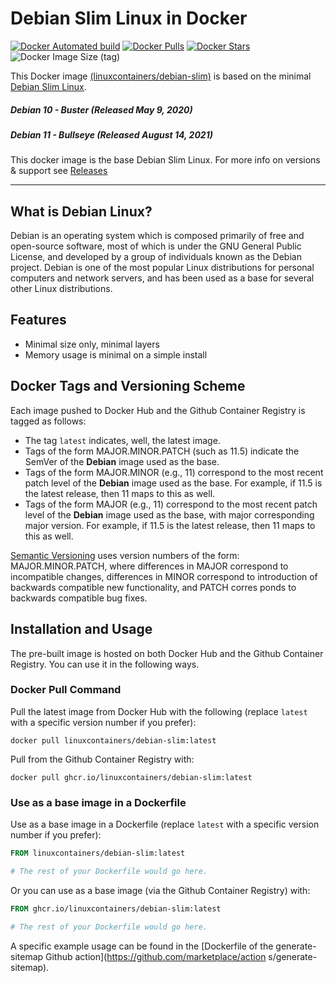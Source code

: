 # Debian Slim Linux in Docker

[![Docker Automated build](https://img.shields.io/docker/automated/linuxcontainers/debian-slim.svg?style=for-the-badge&logo=docker)](https://hub.docker.com/r/linuxcontainers/debian-slim/)
[![Docker Pulls](https://img.shields.io/docker/pulls/linuxcontainers/debian-slim.svg?style=for-the-badge&logo=docker)](https://hub.docker.com/r/linuxcontainers/debian-slim/)
[![Docker Stars](https://img.shields.io/docker/stars/linuxcontainers/debian-slim.svg?style=for-the-badge&logo=docker)](https://hub.docker.com/r/linuxcontainers/debian-slim/)
![Docker Image Size (tag)](https://img.shields.io/docker/image-size/linuxcontainers/debian-slim/11?logo=docker&style=for-the-badge)

This Docker image [(linuxcontainers/debian-slim)](https://hub.docker.com/r/linuxcontainers/debian-slim/) is based on the minimal [Debian Slim Linux](https://hub.docker.com/_/debian).

##### Debian 10 - Buster (Released May 9, 2020)
##### Debian 11 - Bullseye (Released August 14, 2021)


This docker image is the base Debian Slim Linux. For more info on versions & support see [Releases](https://wiki.debian.org/DebianStable)

----

## What is Debian Linux?
Debian is an operating system which is composed primarily of free and open-source software, most of which is under the GNU General Public License, and developed by a group of individuals known as the Debian project. Debian is one of the most popular Linux distributions for personal computers and network servers, and has been used as a base for several other Linux distributions.

## Features

* Minimal size only, minimal layers
* Memory usage is minimal on a simple install

## Docker Tags and Versioning Scheme

Each image pushed to Docker Hub and the Github Container Registry is tagged as follows:
* The tag `latest` indicates, well, the latest image.
* Tags of the form MAJOR.MINOR.PATCH (such as 11.5) indicate the SemVer of 
  the __Debian__ image used as the base.
* Tags of the form MAJOR.MINOR (e.g., 11) correspond to the most recent patch level of
  the __Debian__ image used as the base. For example, if 11.5 is the latest
  release, then 11 maps to this as well.
* Tags of the form MAJOR (e.g., 11) correspond to the most recent patch level of
  the __Debian__ image used as the base, with major corresponding major version. 
  For example, if 11.5 is the latest release, then 11 maps to this as well.

[Semantic Versioning](https://semver.org/) uses version numbers of the form: MAJOR.MINOR.PATCH, where differences in MAJOR correspond
 to incompatible changes, differences in MINOR correspond to introduction of backwards compatible new functionality, and PATCH corres
ponds to backwards compatible bug fixes.


## Installation and Usage

The pre-built image is hosted on both Docker Hub and the Github Container Registry. You can use it in the following ways.

### Docker Pull Command

Pull the latest image from Docker Hub with the following (replace `latest` with 
a specific version number if you prefer):

```
docker pull linuxcontainers/debian-slim:latest
```

Pull from the Github Container Registry with:

```
docker pull ghcr.io/linuxcontainers/debian-slim:latest
```


### Use as a base image in a Dockerfile

Use as a base image in a Dockerfile (replace `latest` with 
a specific version number if you prefer):

```Dockerfile
FROM linuxcontainers/debian-slim:latest

# The rest of your Dockerfile would go here.
```

Or you can use as a base image (via the Github Container Registry) with:

```Dockerfile
FROM ghcr.io/linuxcontainers/debian-slim:latest

# The rest of your Dockerfile would go here.
```

A specific example usage can be found in the [Dockerfile of the generate-sitemap Github action](https://github.com/marketplace/action
s/generate-sitemap).

